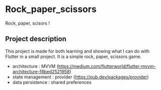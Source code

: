 # Rock_paper_scissors

Rock, paper, scisors !

## Project description

This project is made for both learning and showing what I can do with Flutter in a small project.
It is a simple rock, paper, scissors game.

- architecture : MVVM (https://medium.com/flutterworld/flutter-mvvm-architecture-f8bed2521958)
- state management : provider (https://pub.dev/packages/provider)
- data persistence : shared preferences
